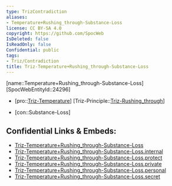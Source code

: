 ```yaml
---
type: TrizContradiction
aliases:
- Temperature+Rushing_through-Substance-Loss
license: CC BY-SA 4.0
copyright: https://github.com/SpocWeb
IsDeleted: false
IsReadOnly: false
Confidential: public
tags: 
- Triz/Contradiction
title: Triz-Temperature+Rushing_through-Substance-Loss
---
```

[name::Temperature+Rushing_through-Substance-Loss]
[SpocWebEntityId::24296]
+ [pro::[Triz-Temperature](tech/Triz/Parameter/Triz-Temperature.md)]
[Triz-Principle::[Triz-Rushing_through](tech/Triz/Principle/Triz-Rushing_through.md)]
- [con::Substance-Loss]



## Confidential Links & Embeds: 
- [Triz-Temperature+Rushing_through-Substance-Loss](../../../../_public/tech/Triz/Contradict/Triz-Temperature+Rushing_through-Substance-Loss.md) 
- [Triz-Temperature+Rushing_through-Substance-Loss.internal](../../../../_internal/tech/Triz/Contradict/Triz-Temperature+Rushing_through-Substance-Loss.internal.md) 
- [Triz-Temperature+Rushing_through-Substance-Loss.protect](../../../../_protect/tech/Triz/Contradict/Triz-Temperature+Rushing_through-Substance-Loss.protect.md) 
- [Triz-Temperature+Rushing_through-Substance-Loss.private](../../../../_private/tech/Triz/Contradict/Triz-Temperature+Rushing_through-Substance-Loss.private.md) 
- [Triz-Temperature+Rushing_through-Substance-Loss.personal](../../../../_personal/tech/Triz/Contradict/Triz-Temperature+Rushing_through-Substance-Loss.personal.md) 
- [Triz-Temperature+Rushing_through-Substance-Loss.secret](../../../../_secret/tech/Triz/Contradict/Triz-Temperature+Rushing_through-Substance-Loss.secret.md) 
